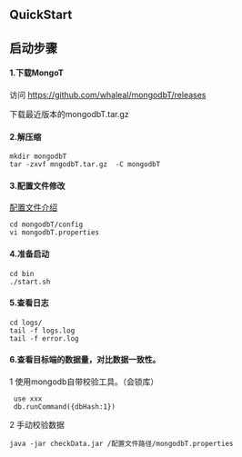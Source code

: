 ## QuickStart

## 启动步骤

#### 1.下载MongoT

  访问 https://github.com/whaleal/mongodbT/releases

  下载最近版本的mongodbT.tar.gz

#### 2.解压缩

```
mkdir mongodbT
tar -zxvf mngodbT.tar.gz  -C mongodbT
```

#### 3.配置文件修改
[配置文件介绍](配置文件介绍.md)

```
cd mongodbT/config
vi mongodbT.properties
```


#### 4.准备启动

```
cd bin
./start.sh
```

#### 5.查看日志

```
cd logs/
tail -f logs.log
tail -f error.log
```

#### 6.查看目标端的数据量，对比数据一致性。

1 使用mongodb自带校验工具。（会锁库）

```
 use xxx
 db.runCommand({dbHash:1})
 ```

2 手动校验数据
```
java -jar checkData.jar /配置文件路径/mongodbT.properties
```
